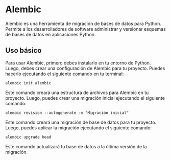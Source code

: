 # Alembic

Alembic es una herramienta de migración de bases de datos para Python. Permite a los desarrolladores de software administrar y versionar esquemas de bases de datos en aplicaciones Python.

## Uso básico

Para usar Alembic, primero debes instalarlo en tu entorno de Python. Luego, debes crear una configuración de Alembic para tu proyecto. Puedes hacerlo ejecutando el siguiente comando en tu terminal:

``` alembic init alembic ```

Este comando creará una estructura de archivos para Alembic en tu proyecto. Luego, puedes crear una migración inicial ejecutando el siguiente comando:

``` alembic revision --autogenerate -m "Migración inicial" ```

Este comando creará una migración de base de datos para tu proyecto. Luego, puedes aplicar la migración ejecutando el siguiente comando:

``` alembic upgrade head ```

Este comando actualizará tu base de datos a la última versión de la migración.
